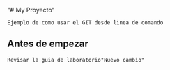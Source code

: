 "# My Proyecto" 

	Ejemplo de como usar el GIT desde linea de comando
	
## Antes de empezar

	Revisar la guia de laboratorio"Nuevo cambio" 
